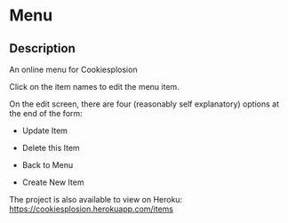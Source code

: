 # Menu

## Description

An online menu for Cookiesplosion

Click on the item names to edit the menu item.

On the edit screen, there are four (reasonably self explanatory) options at the end of the form:
-  Update Item

-  Delete this Item

-  Back to Menu

-  Create New Item

The project is also available to view on Heroku:
https://cookiesplosion.herokuapp.com/items
